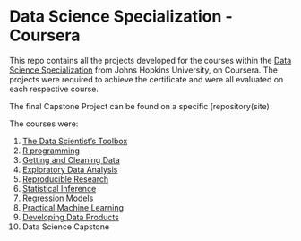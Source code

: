 # Data Science Specialization - Coursera 

This repo contains all the projects developed for the courses within the [Data Science Specialization](https://www.coursera.org/specializations/jhu-data-science) from Johns Hopkins University, on Coursera. The projects were required to achieve the certificate and were all evaluated on each respective course. 

The final Capstone Project can be found on a specific [repository(site)

The courses were:
1.  [The Data Scientist’s Toolbox](https://github.com/ElisaRMA/Coursera-Data-Science-Specialization/tree/main/Data%20Scientist's%20Toolbox)
2.  [R programming](https://github.com/ElisaRMA/Coursera-Data-Science-Specialization/tree/main/RProgramming)
3.  [Getting and Cleaning Data](https://github.com/ElisaRMA/Coursera-Data-Science-Specialization/tree/main/Getting%20and%20Cleaning%20Data)
4.  [Exploratory Data Analysis](https://github.com/ElisaRMA/Coursera-Data-Science-Specialization/tree/main/Exploratory%20Data%20Analysis) 
5.  [Reproducible Research](https://github.com/ElisaRMA/Coursera-Data-Science-Specialization/tree/main/Reproducible%20Research)
6.  [Statistical Inference](https://github.com/ElisaRMA/Coursera-Data-Science-Specialization/tree/main/Statistical%20Inference)
7.  [Regression Models](https://github.com/ElisaRMA/Coursera-Data-Science-Specialization/tree/main/Regression%20Models)
8.  [Practical Machine Learning](https://github.com/ElisaRMA/Coursera-Data-Science-Specialization/tree/main/Practical%20Machine%20Learning)
9.  [Developing Data Products](https://github.com/ElisaRMA/Coursera-Data-Science-Specialization/tree/main/Developing%20Data%20Products)
10. Data Science Capstone





